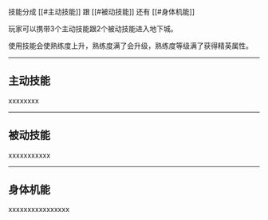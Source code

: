 技能分成 [[#主动技能]] 跟 [[#被动技能]] 还有 [[#身体机能]]

玩家可以携带3个主动技能跟2个被动技能进入地下城。

使用技能会使熟练度上升，熟练度满了会升级，熟练度等级满了获得精英属性。


--------
## 主动技能

xxxxxxxx

--------
## 被动技能

xxxxxxxxxxx

-------
## 身体机能

xxxxxxxxxxxxxxxx